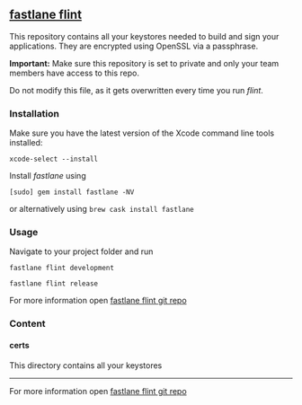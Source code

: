## [fastlane flint](https://docs.fastlane.tools/actions/flint/)

This repository contains all your keystores needed to build and sign your applications. They are encrypted using OpenSSL via a passphrase.

**Important:** Make sure this repository is set to private and only your team members have access to this repo.

Do not modify this file, as it gets overwritten every time you run _flint_.

### Installation

Make sure you have the latest version of the Xcode command line tools installed:

```
xcode-select --install
```

Install _fastlane_ using

```
[sudo] gem install fastlane -NV
```

or alternatively using `brew cask install fastlane`

### Usage

Navigate to your project folder and run

```
fastlane flint development
```
```
fastlane flint release
```

For more information open [fastlane flint git repo](https://docs.fastlane.tools/actions/flint/)

### Content

#### certs

This directory contains all your keystores

------------------------------------

For more information open [fastlane flint git repo](https://docs.fastlane.tools/actions/flint/)
